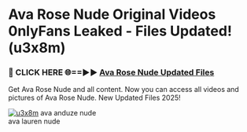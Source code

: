 # Ava Rose Nude Original Videos 0nlyFans Leaked - Files Updated! (u3x8m)

<h3>🔴 CLICK HERE 🌐==►► <a href="https://tinyurl.com/yc6ubb5a" rel="nofollow">Ava Rose Nude Updated Files</a></h3>

Get Ava Rose Nude and all content. Now you can access all videos and pictures of Ava Rose Nude. New Updated Files 2025!

[![u3x8m](https://i.imgur.com/7eu0CRL.gif)](https://tinyurl.com/yc6ubb5a)
ava anduze nude<br>
ava lauren nude